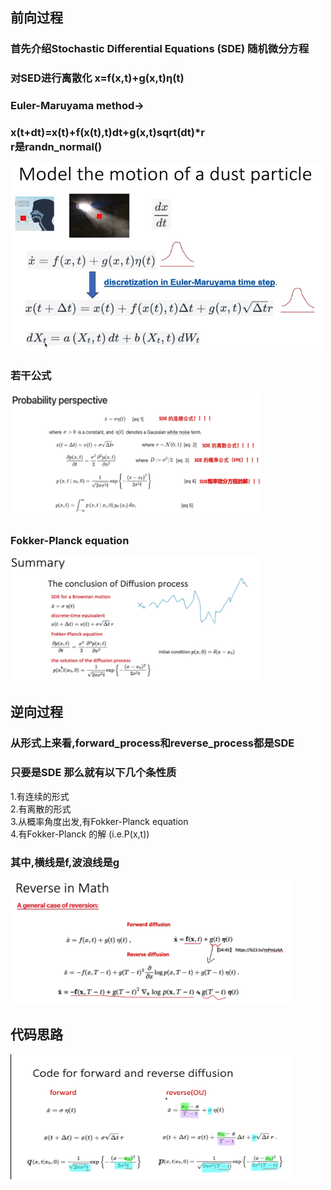 ## 前向过程
### 首先介绍Stochastic Differential Equations (SDE) 随机微分方程
### 对SED进行离散化 x=f(x,t)+g(x,t)η(t)
### Euler-Maruyama method->
### x(t+dt)=x(t)+f(x(t),t)dt+g(x,t)sqrt(dt)*r  <br>r是randn_normal()
<img src="img.png" alt="img" width="500" height="300" />

### 若干公式
<img src="img_1.png" alt="img_1" width="400" height="200" />

### Fokker-Planck equation
<img src="img_2.png" alt="img_2" width="400" height="200" />

## 逆向过程
### 从形式上来看,forward_process和reverse_process都是SDE
### 只要是SDE 那么就有以下几个条性质
1.有连续的形式<br>
2.有离散的形式<br>
3.从概率角度出发,有Fokker-Planck equation<br>
4.有Fokker-Planck 的解 (i.e.P(x,t))<br>
### 其中,横线是f,波浪线是g
<img src="img_3.png" alt="img_3" width="450" height="200" />

## 代码思路
<img src="img_4.png" alt="img_4" width="450" height="200" />
